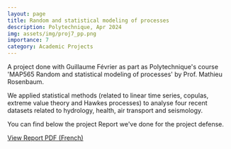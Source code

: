 ```yaml
---
layout: page
title: Random and statistical modeling of processes
description: Polytechnique, Apr 2024
img: assets/img/proj7_pp.png
importance: 7
category: Academic Projects
---
```


A project done with Guillaume Février as part as Polytechnique's course 'MAP565 Random and statistical modeling of processes' by Prof. Mathieu Rosenbaum.

We applied statistical methods (related to linear time series, copulas, extreme value theory and Hawkes processes) to analyse four recent datasets related to hydrology, health, air transport and seismology.

You can find below the project Report we've done for the project defense.

<div class="mt-4">
    <a href="../../assets/pdf/Mémoire statistique BENYAMINE FEVRIER.pdf" class="btn btn-primary" target="_blank">
        View Report PDF (French)
    </a>
</div>